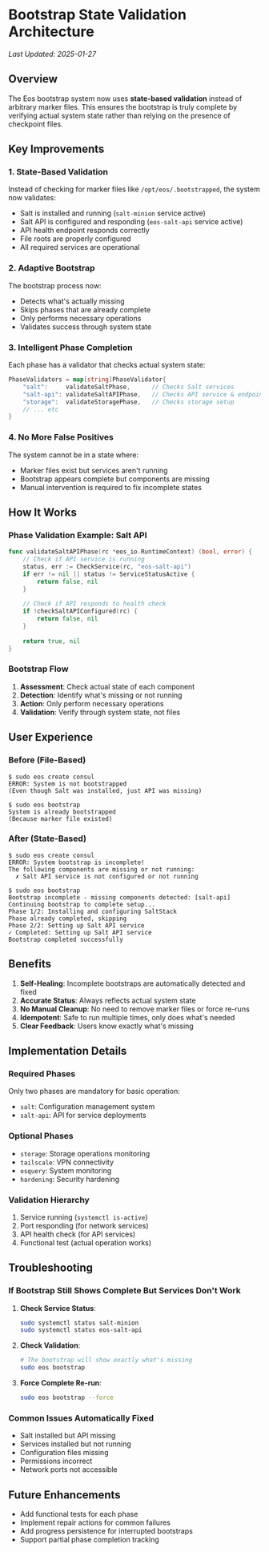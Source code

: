 # Bootstrap State Validation Architecture

*Last Updated: 2025-01-27*

## Overview

The Eos bootstrap system now uses **state-based validation** instead of arbitrary marker files. This ensures the bootstrap is truly complete by verifying actual system state rather than relying on the presence of checkpoint files.

## Key Improvements

### 1. **State-Based Validation**
Instead of checking for marker files like `/opt/eos/.bootstrapped`, the system now validates:
- Salt is installed and running (`salt-minion` service active)
- Salt API is configured and responding (`eos-salt-api` service active)
- API health endpoint responds correctly
- File roots are properly configured
- All required services are operational

### 2. **Adaptive Bootstrap**
The bootstrap process now:
- Detects what's actually missing
- Skips phases that are already complete
- Only performs necessary operations
- Validates success through system state

### 3. **Intelligent Phase Completion**
Each phase has a validator that checks actual system state:

```go
PhaseValidators = map[string]PhaseValidator{
    "salt":     validateSaltPhase,      // Checks Salt services
    "salt-api": validateSaltAPIPhase,   // Checks API service & endpoints
    "storage":  validateStoragePhase,   // Checks storage setup
    // ... etc
}
```

### 4. **No More False Positives**
The system cannot be in a state where:
- Marker files exist but services aren't running
- Bootstrap appears complete but components are missing
- Manual intervention is required to fix incomplete states

## How It Works

### Phase Validation Example: Salt API
```go
func validateSaltAPIPhase(rc *eos_io.RuntimeContext) (bool, error) {
    // Check if API service is running
    status, err := CheckService(rc, "eos-salt-api")
    if err != nil || status != ServiceStatusActive {
        return false, nil
    }
    
    // Check if API responds to health check
    if !checkSaltAPIConfigured(rc) {
        return false, nil
    }
    
    return true, nil
}
```

### Bootstrap Flow
1. **Assessment**: Check actual state of each component
2. **Detection**: Identify what's missing or not running
3. **Action**: Only perform necessary operations
4. **Validation**: Verify through system state, not files

## User Experience

### Before (File-Based)
```
$ sudo eos create consul
ERROR: System is not bootstrapped
(Even though Salt was installed, just API was missing)

$ sudo eos bootstrap
System is already bootstrapped
(Because marker file existed)
```

### After (State-Based)
```
$ sudo eos create consul
ERROR: System bootstrap is incomplete!
The following components are missing or not running:
  ✗ Salt API service is not configured or not running

$ sudo eos bootstrap
Bootstrap incomplete - missing components detected: [salt-api]
Continuing bootstrap to complete setup...
Phase 1/2: Installing and configuring SaltStack
Phase already completed, skipping
Phase 2/2: Setting up Salt API service
✓ Completed: Setting up Salt API service
Bootstrap completed successfully
```

## Benefits

1. **Self-Healing**: Incomplete bootstraps are automatically detected and fixed
2. **Accurate Status**: Always reflects actual system state
3. **No Manual Cleanup**: No need to remove marker files or force re-runs
4. **Idempotent**: Safe to run multiple times, only does what's needed
5. **Clear Feedback**: Users know exactly what's missing

## Implementation Details

### Required Phases
Only two phases are mandatory for basic operation:
- `salt`: Configuration management system
- `salt-api`: API for service deployments

### Optional Phases
- `storage`: Storage operations monitoring
- `tailscale`: VPN connectivity
- `osquery`: System monitoring
- `hardening`: Security hardening

### Validation Hierarchy
1. Service running (`systemctl is-active`)
2. Port responding (for network services)
3. API health check (for API services)
4. Functional test (actual operation works)

## Troubleshooting

### If Bootstrap Still Shows Complete But Services Don't Work

1. **Check Service Status**:
   ```bash
   sudo systemctl status salt-minion
   sudo systemctl status eos-salt-api
   ```

2. **Check Validation**:
   ```bash
   # The bootstrap will show exactly what's missing
   sudo eos bootstrap
   ```

3. **Force Complete Re-run**:
   ```bash
   sudo eos bootstrap --force
   ```

### Common Issues Automatically Fixed

- Salt installed but API missing
- Services installed but not running
- Configuration files missing
- Permissions incorrect
- Network ports not accessible

## Future Enhancements

- Add functional tests for each phase
- Implement repair actions for common failures
- Add progress persistence for interrupted bootstraps
- Support partial phase completion tracking